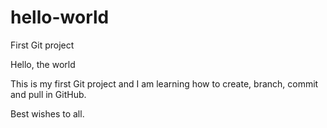 # hello-world
First Git project

Hello, the world

  This is my first Git project and I am learning how to create, branch, commit and pull in GitHub.
  
  Best wishes to all.
  
  
